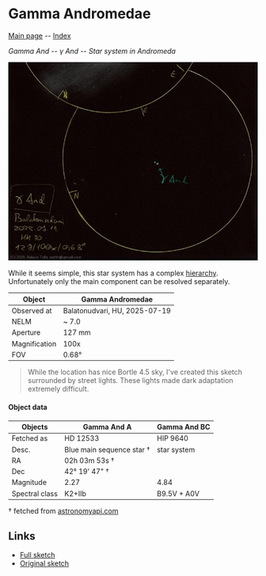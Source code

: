 # Gamma Andromedae

[Main page](../index.md) -- [Index](../pages/obj_index.md)

_Gamma And_ -- _γ And_ -- _Star system in Andromeda_  

![Gamma Andromedae](../img/gamma-and-20250722.jpg)

While it seems simple, this star system has a complex
[hierarchy](https://commons.wikimedia.org/wiki/File:Gamma_Andromedae_Components_Black.svg).
Unfortunately only the main component can be resolved separately.

Object | Gamma Andromedae
-|-
Observed at | Balatonudvari, HU, 2025-07-19
NELM | ~ 7.0
Aperture | 127 mm
Magnification | 100x
FOV | 0.68°


> While the location has nice Bortle 4.5 sky, I've created
> this sketch surrounded by street lights. These lights made
> dark adaptation extremely difficult.

#### Object data

Objects | Gamma And A | Gamma And BC
-|-|-
Fetched as | HD 12533 | HIP 9640
Desc. | Blue main sequence star † | star system
RA | 02h 03m 53s † | 
Dec | 42° 19' 47" † | 
Magnitude | 2.27 | 4.84
Spectral class | K2+IIb | B9.5V + A0V

† fetched from [astronomyapi.com](http://astronomyapi.com)

## Links

- [Full sketch](../img/m31-m32-gamma-and-20250722.jpg)
- [Original sketch](../scan/20250722_2.jpg)
